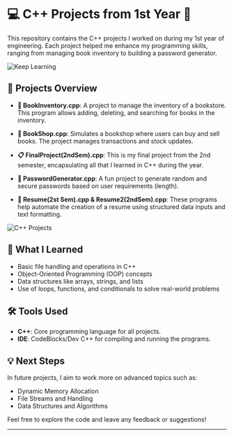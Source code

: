 # 💻 C++ Projects from 1st Year 🚀

This repository contains the C++ projects I worked on during my 1st year of engineering. Each project helped me enhance my programming skills, ranging from managing book inventory to building a password generator.

![Keep Learning](https://media.giphy.com/media/836HiJc7pgzy8iNXCn/giphy.gif)
## 📂 Projects Overview

- **📘 BookInventory.cpp**: A project to manage the inventory of a bookstore. This program allows adding, deleting, and searching for books in the inventory.
  
- **🏪 BookShop.cpp**: Simulates a bookshop where users can buy and sell books. The project manages transactions and stock updates.

- **📋 FinalProject(2ndSem).cpp**: This is my final project from the 2nd semester, encapsulating all that I learned in C++ during the year.

- **🔑 PasswordGenerator.cpp**: A fun project to generate random and secure passwords based on user requirements (length).

- **📝 Resume(2st Sem).cpp & Resume2(2ndSem).cpp**: These programs help automate the creation of a resume using structured data inputs and text formatting.

![C++ Projects](https://i.giphy.com/media/v1.Y2lkPTc5MGI3NjExdHpxamtybzFkc2l0ZG52bjl4ODNsYXRzN3Nta2JpaXg3M2Z1cjR1NCZlcD12MV9pbnRlcm5hbF9naWZfYnlfaWQmY3Q9cw/3kPDmoWdBpQPNhCnUG/giphy.gif)

## 🎯 What I Learned

- Basic file handling and operations in C++
- Object-Oriented Programming (OOP) concepts
- Data structures like arrays, strings, and lists
- Use of loops, functions, and conditionals to solve real-world problems

## 🛠️ Tools Used

- **C++**: Core programming language for all projects.
- **IDE**: CodeBlocks/Dev C++ for compiling and running the programs.

## 💡 Next Steps

In future projects, I aim to work more on advanced topics such as:
- Dynamic Memory Allocation
- File Streams and Handling
- Data Structures and Algorithms

Feel free to explore the code and leave any feedback or suggestions!

---


